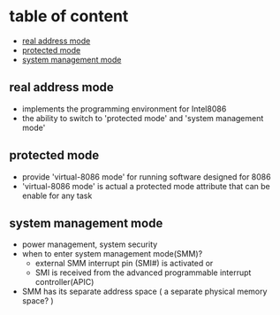 # table of content
* [real address mode](#real-address-mode)
* [protected mode](#protected-mode)
* [system management mode](#system-management-mode)

## real address mode
* implements the programming environment for Intel8086
* the ability to switch to 'protected mode' and 'system management mode'

## protected mode
* provide 'virtual-8086 mode' for running software designed for 8086
* 'virtual-8086 mode' is actual a protected mode attribute that can be
enable for any task

## system management mode
* power management, system security
* when to enter system management mode(SMM)?
  * external SMM interrupt pin (SMI#) is activated or
  * SMI is received from the advanced programmable interrupt controller(APIC)
* SMM has its separate address space ( a separate physical memory space? )
